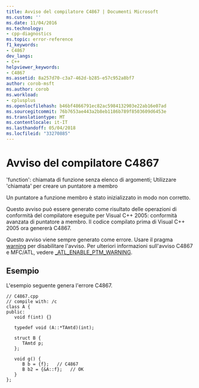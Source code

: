 ```yaml
---
title: Avviso del compilatore C4867 | Documenti Microsoft
ms.custom: ''
ms.date: 11/04/2016
ms.technology:
- cpp-diagnostics
ms.topic: error-reference
f1_keywords:
- C4867
dev_langs:
- C++
helpviewer_keywords:
- C4867
ms.assetid: 8a257d70-c3a7-462d-b285-e57c952a8bf7
author: corob-msft
ms.author: corob
ms.workload:
- cplusplus
ms.openlocfilehash: b46bf4866791ec82ac5984132903e22ab16e07ad
ms.sourcegitcommit: 76b7653ae443a2b8eb1186b789f8503609d6453e
ms.translationtype: MT
ms.contentlocale: it-IT
ms.lasthandoff: 05/04/2018
ms.locfileid: "33270885"
---
```

# <a name="compiler-warning-c4867"></a>Avviso del compilatore C4867
'function': chiamata di funzione senza elenco di argomenti; Utilizzare 'chiamata' per creare un puntatore a membro  
  
 Un puntatore a funzione membro è stato inizializzato in modo non corretto.  
  
 Questo avviso può essere generato come risultato delle operazioni di conformità del compilatore eseguite per Visual C++ 2005: conformità avanzata di puntatore a membro.  Il codice compilato prima di Visual C++ 2005 ora genererà C4867.  
  
 Questo avviso viene sempre generato come errore. Usare il pragma [warning](../../preprocessor/warning.md) per disabilitare l'avviso. Per ulteriori informazioni sull'avviso C4867 e MFC/ATL, vedere [_ATL_ENABLE_PTM_WARNING](../../atl/reference/compiler-options-macros.md#_atl_enable_ptm_warning).  
  
## <a name="example"></a>Esempio  
 L'esempio seguente genera l'errore C4867.  
  
```  
// C4867.cpp  
// compile with: /c  
class A {  
public:  
   void f(int) {}  
  
   typedef void (A::*TAmtd)(int);  
  
   struct B {  
      TAmtd p;  
   };  
  
   void g() {  
      B b = {f};   // C4867  
      B b2 = {&A::f};   // OK  
   }  
};  
```